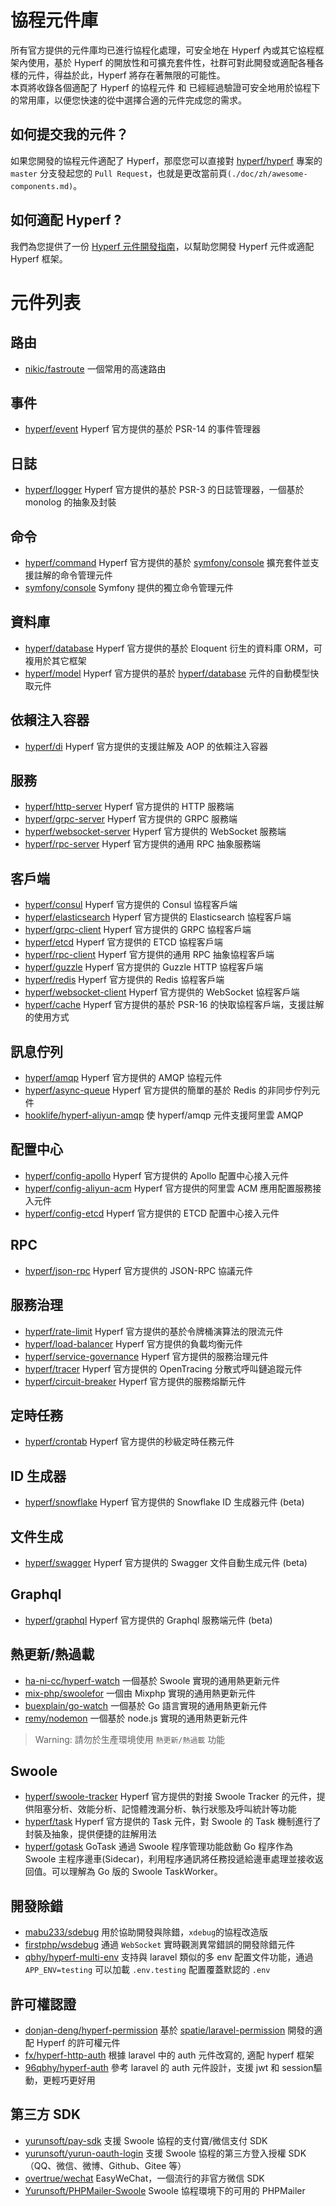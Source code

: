 # 協程元件庫

所有官方提供的元件庫均已進行協程化處理，可安全地在 Hyperf 內或其它協程框架內使用，基於 Hyperf 的開放性和可擴充套件性，社群可對此開發或適配各種各樣的元件，得益於此，Hyperf 將存在著無限的可能性。   
本頁將收錄各個適配了 Hyperf 的協程元件 和 已經經過驗證可安全地用於協程下的常用庫，以便您快速的從中選擇合適的元件完成您的需求。

## 如何提交我的元件？

如果您開發的協程元件適配了 Hyperf，那麼您可以直接對 [hyperf/hyperf](https://github.com/hyperf/hyperf) 專案的 `master` 分支發起您的 `Pull Request`，也就是更改當前頁`(./doc/zh/awesome-components.md)`。

## 如何適配 Hyperf ?

我們為您提供了一份 [Hyperf 元件開發指南](zh-tw/component-guide/intro.md)，以幫助您開發 Hyperf 元件或適配 Hyperf 框架。

# 元件列表

## 路由

- [nikic/fastroute](https://github.com/nikic/FastRoute) 一個常用的高速路由

## 事件

- [hyperf/event](https://github.com/hyperf/event) Hyperf 官方提供的基於 PSR-14 的事件管理器

## 日誌

- [hyperf/logger](https://github.com/hyperf/logger) Hyperf 官方提供的基於 PSR-3 的日誌管理器，一個基於 monolog 的抽象及封裝

## 命令

- [hyperf/command](https://github.com/hyperf/command) Hyperf 官方提供的基於 [symfony/console](https://github.com/symfony/console) 擴充套件並支援註解的命令管理元件
- [symfony/console](https://github.com/symfony/console) Symfony 提供的獨立命令管理元件

## 資料庫

- [hyperf/database](https://github.com/hyperf/database) Hyperf 官方提供的基於 Eloquent 衍生的資料庫 ORM，可複用於其它框架
- [hyperf/model](https://github.com/hyperf/model) Hyperf 官方提供的基於 [hyperf/database](https://github.com/hyperf/database) 元件的自動模型快取元件 

## 依賴注入容器

- [hyperf/di](https://github.com/hyperf/di) Hyperf 官方提供的支援註解及 AOP 的依賴注入容器

## 服務

- [hyperf/http-server](https://github.com/hyperf/http-server) Hyperf 官方提供的 HTTP 服務端
- [hyperf/grpc-server](https://github.com/hyperf/grpc-server) Hyperf 官方提供的 GRPC 服務端
- [hyperf/websocket-server](https://github.com/hyperf/websocket-server) Hyperf 官方提供的 WebSocket 服務端
- [hyperf/rpc-server](https://github.com/hyperf/rpc-server) Hyperf 官方提供的通用 RPC 抽象服務端

## 客戶端

- [hyperf/consul](https://github.com/hyperf/consul) Hyperf 官方提供的 Consul 協程客戶端
- [hyperf/elasticsearch](https://github.com/hyperf/elasticsearch) Hyperf 官方提供的 Elasticsearch 協程客戶端
- [hyperf/grpc-client](https://github.com/hyperf/grpc-client) Hyperf 官方提供的 GRPC 協程客戶端
- [hyperf/etcd](https://github.com/hyperf/etcd) Hyperf 官方提供的 ETCD 協程客戶端
- [hyperf/rpc-client](https://github.com/hyperf/rpc-client) Hyperf 官方提供的通用 RPC 抽象協程客戶端
- [hyperf/guzzle](https://github.com/hyperf/guzzle) Hyperf 官方提供的 Guzzle HTTP 協程客戶端
- [hyperf/redis](https://github.com/hyperf/redis) Hyperf 官方提供的 Redis 協程客戶端
- [hyperf/websocket-client](https://github.com/hyperf/websocket-client) Hyperf 官方提供的 WebSocket 協程客戶端
- [hyperf/cache](https://github.com/hyperf/cache) Hyperf 官方提供的基於 PSR-16 的快取協程客戶端，支援註解的使用方式

## 訊息佇列

- [hyperf/amqp](https://github.com/hyperf/amqp) Hyperf 官方提供的 AMQP 協程元件
- [hyperf/async-queue](https://github.com/hyperf/async-queue) Hyperf 官方提供的簡單的基於 Redis 的非同步佇列元件
- [hooklife/hyperf-aliyun-amqp](https://github.com/hooklife/hyperf-aliyun-amqp) 使 hyperf/amqp 元件支援阿里雲 AMQP

## 配置中心

- [hyperf/config-apollo](https://github.com/hyperf/config-apollo) Hyperf 官方提供的 Apollo 配置中心接入元件
- [hyperf/config-aliyun-acm](https://github.com/hyperf/config-aliyun-acm) Hyperf 官方提供的阿里雲 ACM 應用配置服務接入元件
- [hyperf/config-etcd](https://github.com/hyperf/config-etcd) Hyperf 官方提供的 ETCD 配置中心接入元件

## RPC

- [hyperf/json-rpc](https://github.com/hyperf/json-rpc) Hyperf 官方提供的 JSON-RPC 協議元件

## 服務治理

- [hyperf/rate-limit](https://github.com/hyperf/rate-limit) Hyperf 官方提供的基於令牌桶演算法的限流元件
- [hyperf/load-balancer](https://github.com/hyperf/load-balancer) Hyperf 官方提供的負載均衡元件
- [hyperf/service-governance](https://github.com/hyperf/service-governance) Hyperf 官方提供的服務治理元件
- [hyperf/tracer](https://github.com/hyperf/tracer) Hyperf 官方提供的 OpenTracing 分散式呼叫鏈追蹤元件
- [hyperf/circuit-breaker](https://github.com/hyperf/circuit-breaker) Hyperf 官方提供的服務熔斷元件

## 定時任務

- [hyperf/crontab](https://github.com/hyperf/crontab) Hyperf 官方提供的秒級定時任務元件

## ID 生成器

- [hyperf/snowflake](https://github.com/hyperf/snowflake) Hyperf 官方提供的 Snowflake ID 生成器元件 (beta)

## 文件生成

- [hyperf/swagger](https://github.com/hyperf/swagger) Hyperf 官方提供的 Swagger 文件自動生成元件 (beta)

## Graphql

- [hyperf/graphql](https://github.com/hyperf/graphql) Hyperf 官方提供的 Graphql 服務端元件 (beta)

## 熱更新/熱過載

- [ha-ni-cc/hyperf-watch](https://github.com/ha-ni-cc/hyperf-watch) 一個基於 Swoole 實現的通用熱更新元件
- [mix-php/swoolefor](https://github.com/mix-php/swoolefor) 一個由 Mixphp 實現的通用熱更新元件
- [buexplain/go-watch](https://github.com/buexplain/go-watch) 一個基於 Go 語言實現的通用熱更新元件
- [remy/nodemon](https://github.com/remy/nodemon) 一個基於 node.js 實現的通用熱更新元件

> Warning: 請勿於生產環境使用 `熱更新/熱過載` 功能

## Swoole

- [hyperf/swoole-tracker](https://github.com/hyperf/swoole-tracker) Hyperf 官方提供的對接 Swoole Tracker 的元件，提供阻塞分析、效能分析、記憶體洩漏分析、執行狀態及呼叫統計等功能
- [hyperf/task](https://github.com/hyperf/task) Hyperf 官方提供的 Task 元件，對 Swoole 的 Task 機制進行了封裝及抽象，提供便捷的註解用法
- [hyperf/gotask](https://github.com/hyperf/gotask) GoTask 通過 Swoole 程序管理功能啟動 Go 程序作為 Swoole 主程序邊車(Sidecar)，利用程序通訊將任務投遞給邊車處理並接收返回值。可以理解為 Go 版的 Swoole TaskWorker。

## 開發除錯

- [mabu233/sdebug](https://github.com/mabu233/sdebug) 用於協助開發與除錯，`xdebug`的協程改造版
- [firstphp/wsdebug](https://github.com/lamplife/wsdebug) 通過 `WebSocket` 實時觀測異常錯誤的開發除錯元件
- [qbhy/hyperf-multi-env](https://github.com/qbhy/hyperf-multi-env) 支持與 laravel 類似的多 env 配置文件功能，通過 `APP_ENV=testing` 可以加載 `.env.testing` 配置覆蓋默認的 `.env`

## 許可權認證

- [donjan-deng/hyperf-permission](https://github.com/donjan-deng/hyperf-permission) 基於 [spatie/laravel-permission](https://github.com/spatie/laravel-permission) 開發的適配 Hyperf 的許可權元件
- [fx/hyperf-http-auth](https://github.com/nfangxu/hyperf-http-auth) 根據 laravel 中的 auth 元件改寫的, 適配 hyperf 框架
- [96qbhy/hyperf-auth](https://github.com/qbhy/hyperf-auth) 參考 laravel 的 auth 元件設計，支援 jwt 和 session驅動，更輕巧更好用

## 第三方 SDK

- [yurunsoft/pay-sdk](https://github.com/Yurunsoft/PaySDK) 支援 Swoole 協程的支付寶/微信支付 SDK
- [yurunsoft/yurun-oauth-login](https://github.com/Yurunsoft/YurunOAuthLogin) 支援 Swoole 協程的第三方登入授權 SDK（QQ、微信、微博、Github、Gitee 等）
- [overtrue/wechat](zh-tw/sdks/wechat) EasyWeChat，一個流行的非官方微信 SDK
- [Yurunsoft/PHPMailer-Swoole](https://github.com/Yurunsoft/PHPMailer-Swoole) Swoole 協程環境下的可用的 PHPMailer
